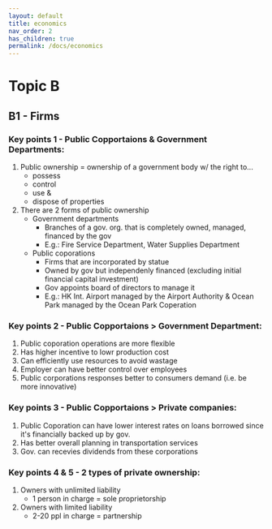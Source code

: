 ```yaml
---
layout: default
title: economics
nav_order: 2
has_children: true
permalink: /docs/economics
---
```

# Topic B
## B1 - Firms

### Key points 1 - Public Copportaions & Government Departments:
1. Public ownership = ownership of a government body w/ the right to...
    - possess
    - control
    - use &
    - dispose of properties
2. There are 2 forms of public ownership
    - Government departments
        - Branches of a gov. org. that is completely owned, managed, financed by the gov
        - E.g.: Fire Service Department, Water Supplies Department
    - Public coporations
        - Firms that are incorporated by statue
        - Owned by gov but independenly financed (excluding initial financial capital investment)
        - Gov appoints board of directors to manage it
        - E.g.: HK Int. Airport managed by the Airport Authority & Ocean Park managed by the Ocean Park Coperation

### Key points 2 - Public Copportaions > Government Department:

1. Public coporation operations are more flexible
2. Has higher incentive to lowr production cost
3. Can efficiently use resources to avoid wastage
4. Employer can have better control over employees
5. Public corporations responses better to consumers demand (i.e. be more innovative)

### Key points 3 - Public Copportaions > Private companies:
1. Public Coporation can have lower interest rates on loans borrowed since it's financially backed up by gov.
2. Has better overall planning in transportation services
3. Gov. can recevies dividends from these corporations

### Key points 4 & 5 - 2 types of private ownership:
1. Owners with unlimited liability
    - 1 person in charge = sole proprietorship
2. Owners with limited liability 
    - 2-20 ppl in charge = partnership

